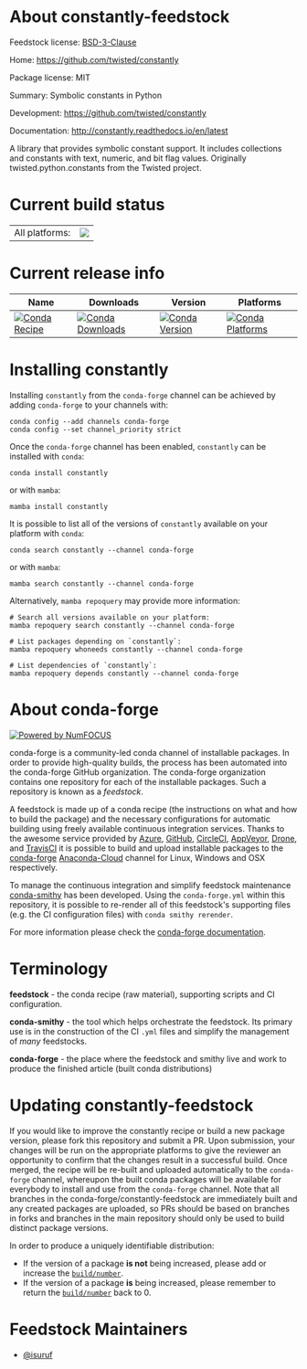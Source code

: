 About constantly-feedstock
==========================

Feedstock license: [BSD-3-Clause](https://github.com/conda-forge/constantly-feedstock/blob/main/LICENSE.txt)

Home: https://github.com/twisted/constantly

Package license: MIT

Summary: Symbolic constants in Python

Development: https://github.com/twisted/constantly

Documentation: http://constantly.readthedocs.io/en/latest

A library that provides symbolic constant support.
It includes collections and constants with text, numeric, and bit flag values.
Originally twisted.python.constants from the Twisted project.


Current build status
====================


<table><tr><td>All platforms:</td>
    <td>
      <a href="https://dev.azure.com/conda-forge/feedstock-builds/_build/latest?definitionId=4540&branchName=main">
        <img src="https://dev.azure.com/conda-forge/feedstock-builds/_apis/build/status/constantly-feedstock?branchName=main">
      </a>
    </td>
  </tr>
</table>

Current release info
====================

| Name | Downloads | Version | Platforms |
| --- | --- | --- | --- |
| [![Conda Recipe](https://img.shields.io/badge/recipe-constantly-green.svg)](https://anaconda.org/conda-forge/constantly) | [![Conda Downloads](https://img.shields.io/conda/dn/conda-forge/constantly.svg)](https://anaconda.org/conda-forge/constantly) | [![Conda Version](https://img.shields.io/conda/vn/conda-forge/constantly.svg)](https://anaconda.org/conda-forge/constantly) | [![Conda Platforms](https://img.shields.io/conda/pn/conda-forge/constantly.svg)](https://anaconda.org/conda-forge/constantly) |

Installing constantly
=====================

Installing `constantly` from the `conda-forge` channel can be achieved by adding `conda-forge` to your channels with:

```
conda config --add channels conda-forge
conda config --set channel_priority strict
```

Once the `conda-forge` channel has been enabled, `constantly` can be installed with `conda`:

```
conda install constantly
```

or with `mamba`:

```
mamba install constantly
```

It is possible to list all of the versions of `constantly` available on your platform with `conda`:

```
conda search constantly --channel conda-forge
```

or with `mamba`:

```
mamba search constantly --channel conda-forge
```

Alternatively, `mamba repoquery` may provide more information:

```
# Search all versions available on your platform:
mamba repoquery search constantly --channel conda-forge

# List packages depending on `constantly`:
mamba repoquery whoneeds constantly --channel conda-forge

# List dependencies of `constantly`:
mamba repoquery depends constantly --channel conda-forge
```


About conda-forge
=================

[![Powered by
NumFOCUS](https://img.shields.io/badge/powered%20by-NumFOCUS-orange.svg?style=flat&colorA=E1523D&colorB=007D8A)](https://numfocus.org)

conda-forge is a community-led conda channel of installable packages.
In order to provide high-quality builds, the process has been automated into the
conda-forge GitHub organization. The conda-forge organization contains one repository
for each of the installable packages. Such a repository is known as a *feedstock*.

A feedstock is made up of a conda recipe (the instructions on what and how to build
the package) and the necessary configurations for automatic building using freely
available continuous integration services. Thanks to the awesome service provided by
[Azure](https://azure.microsoft.com/en-us/services/devops/), [GitHub](https://github.com/),
[CircleCI](https://circleci.com/), [AppVeyor](https://www.appveyor.com/),
[Drone](https://cloud.drone.io/welcome), and [TravisCI](https://travis-ci.com/)
it is possible to build and upload installable packages to the
[conda-forge](https://anaconda.org/conda-forge) [Anaconda-Cloud](https://anaconda.org/)
channel for Linux, Windows and OSX respectively.

To manage the continuous integration and simplify feedstock maintenance
[conda-smithy](https://github.com/conda-forge/conda-smithy) has been developed.
Using the ``conda-forge.yml`` within this repository, it is possible to re-render all of
this feedstock's supporting files (e.g. the CI configuration files) with ``conda smithy rerender``.

For more information please check the [conda-forge documentation](https://conda-forge.org/docs/).

Terminology
===========

**feedstock** - the conda recipe (raw material), supporting scripts and CI configuration.

**conda-smithy** - the tool which helps orchestrate the feedstock.
                   Its primary use is in the construction of the CI ``.yml`` files
                   and simplify the management of *many* feedstocks.

**conda-forge** - the place where the feedstock and smithy live and work to
                  produce the finished article (built conda distributions)


Updating constantly-feedstock
=============================

If you would like to improve the constantly recipe or build a new
package version, please fork this repository and submit a PR. Upon submission,
your changes will be run on the appropriate platforms to give the reviewer an
opportunity to confirm that the changes result in a successful build. Once
merged, the recipe will be re-built and uploaded automatically to the
`conda-forge` channel, whereupon the built conda packages will be available for
everybody to install and use from the `conda-forge` channel.
Note that all branches in the conda-forge/constantly-feedstock are
immediately built and any created packages are uploaded, so PRs should be based
on branches in forks and branches in the main repository should only be used to
build distinct package versions.

In order to produce a uniquely identifiable distribution:
 * If the version of a package **is not** being increased, please add or increase
   the [``build/number``](https://docs.conda.io/projects/conda-build/en/latest/resources/define-metadata.html#build-number-and-string).
 * If the version of a package **is** being increased, please remember to return
   the [``build/number``](https://docs.conda.io/projects/conda-build/en/latest/resources/define-metadata.html#build-number-and-string)
   back to 0.

Feedstock Maintainers
=====================

* [@isuruf](https://github.com/isuruf/)

